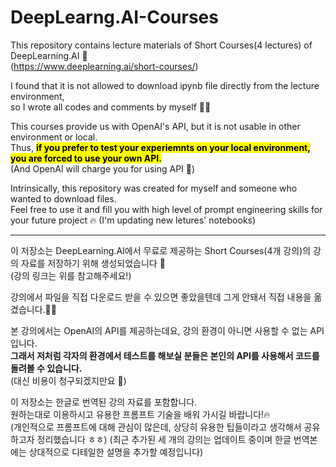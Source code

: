 # DeepLearng.AI-Courses

This repository contains lecture materials of Short Courses(4 lectures) of DeepLearning.AI 🤖  
(https://www.deeplearning.ai/short-courses/)

I found that it is not allowed to download ipynb file directly from the lecture environment,  
so I wrote all codes and comments by myself ✍🏻

This courses provide us with OpenAI's API, but it is not usable in other environment or local.  
Thus, <mark>**if you prefer to test your experiemnts on your local environment, you are forced to use your own API.**</mark>  
(And OpenAI will charge you for using API 🥲)

Intrinsically, this repository was created for myself and someone who wanted to download files.  
Feel free to use it and fill you with high level of prompt engineering skills for your future project 🔥
(I'm updating new letures' notebooks)

---

이 저장소는 DeepLearning.AI에서 무료로 제공하는 Short Courses(4개 강의)의 강의 자료를 저장하기 위해 생성되었습니다 🤖  
(강의 링크는 위를 참고해주세요!)  

강의에서 파일을 직접 다운로드 받을 수 있으면 좋았을텐데 그게 안돼서 직접 내용을 옮겼습니다.✍🏻  

본 강의에서는 OpenAI의 API를 제공하는데요, 강의 환경이 아니면 사용할 수 없는 API입니다.  
**그래서 저처럼 각자의 환경에서 테스트를 해보실 분들은 본인의 API를 사용해서 코드를 돌려볼 수 있습니다.**  
(대신 비용이 청구되겠지만요 🥲)  

이 저장소는 한글로 번역된 강의 자료를 포함합니다.  
원하는대로 이용하시고 유용한 프롬프트 기술을 배워 가시길 바랍니다!🔥  
(개인적으로 프롬프트에 대해 관심이 많은데, 상당히 유용한 팁들이라고 생각해서 공유하고자 정리했습니다 ㅎㅎ)
(최근 추가된 세 개의 강의는 업데이트 중이며 한글 번역본에는 상대적으로 디테일한 설명을 추가할 예정입니다)
